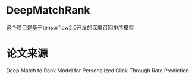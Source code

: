 # DeepMatchRank
这个项目是基于tensorflow2.0开发的深度召回排序模型

# 论文来源
Deep Match to Rank Model for Personalized Click-Through Rate Prediction